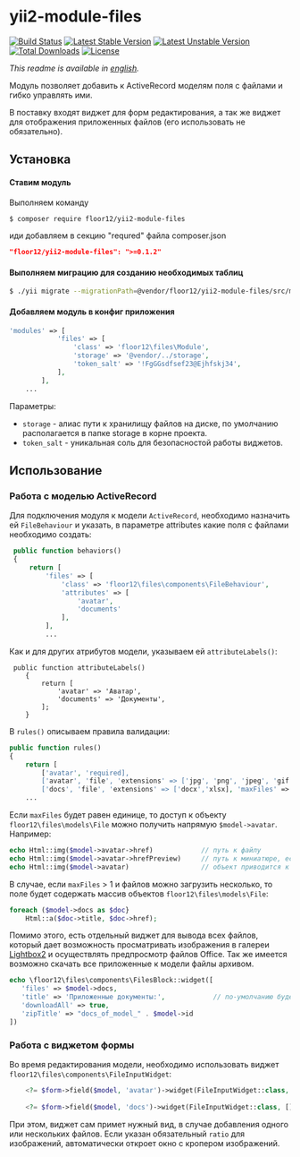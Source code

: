 # yii2-module-files

[![Build Status](https://travis-ci.org/floor12/yii2-module-files.svg?branch=master)](https://travis-ci.org/floor12/yii2-module-files)
[![Latest Stable Version](https://poser.pugx.org/floor12/yii2-module-files/v/stable)](https://packagist.org/packages/floor12/yii2-module-files)
[![Latest Unstable Version](https://poser.pugx.org/floor12/yii2-module-files/v/unstable)](https://packagist.org/packages/floor12/yii2-module-files)
[![Total Downloads](https://poser.pugx.org/floor12/yii2-module-files/downloads)](https://packagist.org/packages/floor12/yii2-module-files)
[![License](https://poser.pugx.org/floor12/yii2-module-files/license)](https://packagist.org/packages/floor12/yii2-module-files)

*This readme is available in [english](README.md).*

Модуль позволяет добавить к ActiveRecord моделям поля с файлами и гибко управлять ими. 

В поставку входят виджет для форм редактирования, а так же виджет для отображения приложенных файлов (его использовать не обязательно).

Установка
------------

#### Ставим модуль

Выполняем команду
```bash
$ composer require floor12/yii2-module-files
```

иди добавляем в секцию "requred" файла composer.json
```json
"floor12/yii2-module-files": ">=0.1.2"
```


#### Выполняем миграцию для созданию необходимых таблиц
```bash
$ ./yii migrate --migrationPath=@vendor/floor12/yii2-module-files/src/migrations/
```

#### Добавляем модуль в конфиг приложения
```php  
'modules' => [
            'files' => [
                'class' => 'floor12\files\Module',
                'storage' => '@vendor/../storage',
                'token_salt' => '!FgGGsdfsef23@Ejhfskj34',
            ],
        ],
    ...
```

Параметры:

- `storage` - алиас пути к хранилищу файлов на диске, по умолчанию располагается в папке storage в корне проекта.
- `token_salt` - уникальная соль для безопасностой работы виджетов.


Использование
-----

### Работа с моделью ActiveRecord
Для подключения модуля к модели `ActiveRecord`, необходимо назначить ей `FileBehaviour` 
и указать, в параметре attributes какие поля с файлами необходимо создать:

```php 
 public function behaviors()
 {
     return [
         'files' => [
             'class' => 'floor12\files\components\FileBehaviour',
             'attributes' => [
                 'avatar',
                 'documents'
             ],
         ],
         ...
```

Как и для других атрибутов модели, указываем ей `attributeLabels()`:

```
 public function attributeLabels()
    {
        return [
            'avatar' => 'Аватар',
            'documents' => 'Документы',
        ];
    }
```

В `rules()` описываем правила валидации:
```php
public function rules()
{
    return [
        ['avatar', 'required],
        ['avatar', 'file', 'extensions' => ['jpg', 'png', 'jpeg', 'gif'], 'maxFiles' => 1, 'ratio'=>1], 
        ['docs', 'file', 'extensions' => ['docx','xlsx], 'maxFiles' => 10],
    ...    
```

Если `maxFiles` будет равен единице, то доступ к объекту `floor12\files\models\File` можно получить напрямую `$model->avatar`. Например:
```php
echo Html::img($model->avatar->href)            // путь к файлу
echo Html::img($model->avatar->hrefPreview)     // путь к миниатюре, если это изображение
echo Html::img($model->avatar)                  // объект приводится к строке, содержащей путь к файлу для удобства
```

В случае, если `maxFiles` > 1 и файлов можно загрузить несколько, то поле будет содержать массив объектов `floor12\files\models\File`:


```php
foreach ($model->docs as $doc}
    Html::a($doc->title, $doc->href);
```
Помимо этого, есть отдельный виджет для вывода всех файлов, который дает возможность просматривать 
изображения в галереи [Lightbox2](https://lokeshdhakar.com/projects/lightbox2/) и осуществлять предпросмотр файлов Office. Так же имеется возможно скачать все приложенные к модели файлы архивом.
 ```php
echo \floor12\files\components\FilesBlock::widget([
    'files' => $model->docs, 
    'title' => 'Приложенные документы:',            // по-умолчанию будет использован Label из модели 
    'downloadAll' => true, 
    'zipTitle' => "docs_of_model_" . $model->id
]) 
```

### Работа c виджетом формы

Во время редактирования модели, необходимо использовать виджет `floor12\files\components\FileInputWidget`:

```php
    <?= $form->field($model, 'avatar')->widget(FileInputWidget::class, []) ?>
    
    <?= $form->field($model, 'docs')->widget(FileInputWidget::class, []) ?>
```
При этом, виджет сам примет нужный вид, в случае добавления одного или нескольких файлов. 
Если указан обязательный `ratio` для изображений, автоматически откроет окно с кропером изображений.

